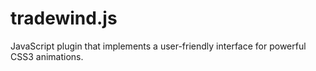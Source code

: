 # tradewind.js
JavaScript plugin that implements a user-friendly interface for powerful CSS3 animations.
